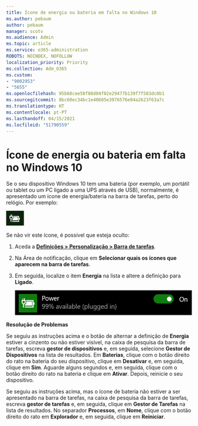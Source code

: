 ```yaml
---
title: Ícone de energia ou bateria em falta no Windows 10
ms.author: pebaum
author: pebaum
manager: scotv
ms.audience: Admin
ms.topic: article
ms.service: o365-administration
ROBOTS: NOINDEX, NOFOLLOW
localization_priority: Priority
ms.collection: Adm_O365
ms.custom:
- "9002953"
- "5655"
ms.openlocfilehash: 95b68cee58f88d04f02e29477b139f7f583dc0b1
ms.sourcegitcommit: 8bc60ec34bc1e40685e3976576e04a2623f63a7c
ms.translationtype: HT
ms.contentlocale: pt-PT
ms.lasthandoff: 04/15/2021
ms.locfileid: "51790559"
---
```

# <a name="power-or-battery-icon-missing-in-windows-10"></a>Ícone de energia ou bateria em falta no Windows 10

Se o seu dispositivo Windows 10 tem uma bateria (por exemplo, um portátil ou tablet ou um PC ligado a uma UPS através de USB), normalmente, é apresentado um ícone de energia/bateria na barra de tarefas, perto do relógio. Por exemplo:

![Ícone de bateria](media/battery-icon.png)

Se não vir este ícone, é possível que esteja oculto:

1. Aceda a **[Definições > Personalização > Barra de tarefas](ms-settings:taskbar?activationSource=GetHelp)**.

2. Na Área de notificação, clique em **Selecionar quais os ícones que aparecem na barra de tarefas**.

3. Em seguida, localize o item **Energia** na lista e altere a definição para **Ligado**.

    ![Mostrar o ícone de energia na Barra de tarefas](media/power-icon-on.png)

**Resolução de Problemas**

Se seguiu as instruções acima e o botão de alternar a definição de **Energia** estiver a cinzento ou não estiver visível, na caixa de pesquisa da barra de tarefas, escreva **gestor de dispositivos** e, em seguida, selecione **Gestor de Dispositivos** na lista de resultados. Em **Baterias**, clique com o botão direito do rato na bateria do seu dispositivo, clique em **Desativar** e, em seguida, clique em **Sim**. Aguarde alguns segundos e, em seguida, clique com o botão direito do rato na bateria e clique em **Ativar**. Depois, reinicie o seu dispositivo.

Se seguiu as instruções acima, mas o ícone de bateria não estiver a ser apresentado na barra de tarefas, na caixa de pesquisa da barra de tarefas, escreva **gestor de tarefas** e, em seguida, clique em **Gestor de Tarefas** na lista de resultados. No separador **Processos**, em **Nome**, clique com o botão direito do rato em **Explorador** e, em seguida, clique em **Reiniciar**.
